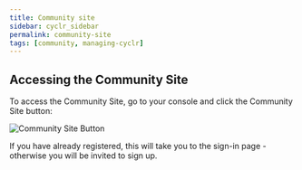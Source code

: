 ```yaml
---
title: Community site
sidebar: cyclr_sidebar
permalink: community-site
tags: [community, managing-cyclr]
---
```


## Accessing the Community Site

To access the Community Site, go to your console and click the Community Site button:

![Community Site Button](./images/community-site-button.png)

If you have already registered, this will take you to the sign-in page - otherwise you will be invited to sign up.
